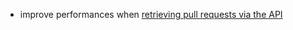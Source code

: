 - improve performances when [retrieving pull requests via the API](https://codeberg.org/forgejo/forgejo/commit/47a2102694c47bc30a2a7c673c328471839ef206)

